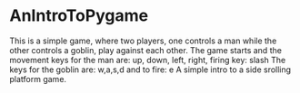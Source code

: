 # AnIntroToPygame
This is a simple game, where two players, one controls a man while the other controls a goblin, play against each other.
The game starts and the movement keys for the man are: up, down, left, right, firing key: slash
The keys for the goblin are: w,a,s,d and to fire: e
A simple intro to a side srolling platform game.
